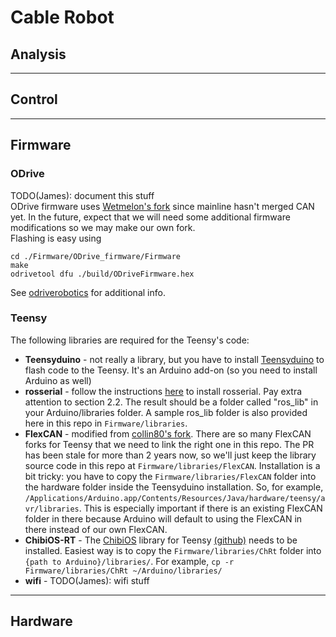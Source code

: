 # Cable Robot

## Analysis

***
## Control

***
## Firmware

### ODrive
TODO(James): document this stuff  
ODrive firmware uses [Wetmelon's fork](https://github.com/Wetmelon/ODrive/tree/feature/CAN) since mainline hasn't merged CAN yet.  In the future, expect that we will need some additional firmware modifications so we may make our own fork.  
Flashing is easy using
```
cd ./Firmware/ODrive_firmware/Firmware
make
odrivetool dfu ./build/ODriveFirmware.hex
```
See [odriverobotics](https://docs.odriverobotics.com/developer-guide.html) for additional info.

### Teensy
The following libraries are required for the Teensy's code:
* **Teensyduino** - not really a library, but you have to install [Teensyduino](https://www.pjrc.com/teensy/td_download.html) to flash code to the Teensy.  It's an Arduino add-on (so you need to install Arduino as well)
* **rosserial** - follow the instructions [here](http://wiki.ros.org/rosserial_arduino/Tutorials/Arduino%20IDE%20Setup) to install rosserial.  Pay extra attention to section 2.2.  The result should be a folder called "ros_lib" in your Arduino/libraries folder.  A sample ros_lib folder is also provided here in this repo in `Firmware/libraries`.
* **FlexCAN** - modified from [collin80's fork](https://github.com/collin80/FlexCAN_Library).
  There are so many FlexCAN forks for Teensy that we need to link the right one in this repo.  The
  PR has been stale for more than 2 years now, so we'll just keep the library source code in this repo at `Firmware/libraries/FlexCAN`.  Installation is a bit tricky: you have to copy the `Firmware/libraries/FlexCAN` folder into the hardware folder inside the Teensyduino installation.  So, for example, `/Applications/Arduino.app/Contents/Resources/Java/hardware/teensy/avr/libraries`.  This is especially important if there is an existing FlexCAN folder in there because Arduino will default to using the FlexCAN in there instead of our own FlexCAN.
* **ChibiOS-RT** - The [ChibiOS](chibios.org) library for Teensy [(github)](https://github.com/greiman/ChRt) needs to be installed.  Easiest way is to copy the `Firmware/libraries/ChRt` folder into `{path to Arduino}/libraries/`.  For example, `cp -r Firmware/libraries/ChRt ~/Arduino/libraries/`
* **wifi** - TODO(James): wifi stuff

***
## Hardware